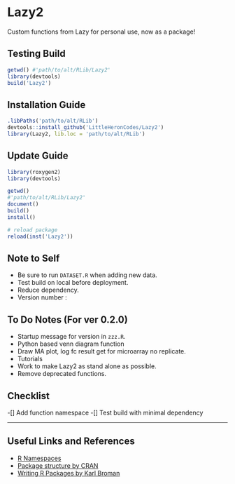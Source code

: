 # Lazy2

Custom functions from Lazy for personal use, now as a package!

## Testing Build

```r
getwd()	#'path/to/alt/RLib/Lazy2'
library(devtools)
build('Lazy2')
```

## Installation Guide

```r
.libPaths('path/to/alt/RLib')
devtools::install_github('LittleHeronCodes/Lazy2')
library(Lazy2, lib.loc = 'path/to/alt/RLib')
```

## Update Guide

```r
library(roxygen2)
library(devtools)

getwd()
#'path/to/alt/RLib/Lazy2'
document()
build()
install()

# reload package
reload(inst('Lazy2'))
```

## Note to Self

* Be sure to run `DATASET.R` when adding new data.
* Test build on local before deployment.
* Reduce dependency.
* Version number : 

## To Do Notes (For ver 0.2.0)

* Startup message for version in `zzz.R`.
* Python based venn diagram function
* Draw MA plot, log fc result get for microarray no replicate.
* Tutorials
* Work to make Lazy2 as stand alone as possible.
* Remove deprecated functions.

## Checklist

-[] Add function namespace
-[] Test build with minimal dependency

---

## Useful Links and References

* [R Namespaces](http://r-pkgs.had.co.nz/namespace.html)
* [Package structure by CRAN](https://cran.r-project.org/doc/manuals/r-release/R-exts.html#Package-structure)
* [Writing R Packages by Karl Broman](https://kbroman.org/Tools4RR/assets/lectures/08_rpack_withnotes.pdf)

